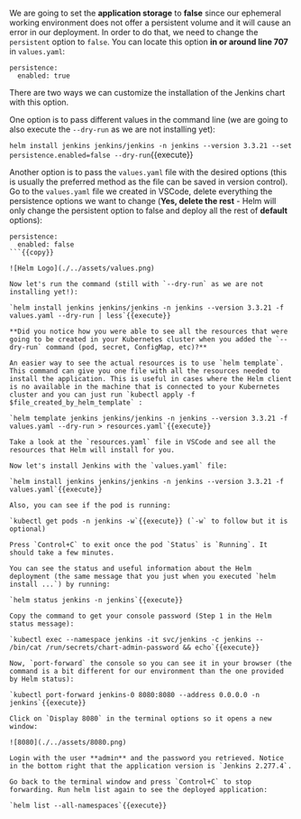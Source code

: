 We are going to set the **application storage** to **false** since our ephemeral working environment does not offer a persistent volume and it will cause an error in our deployment. In order to do that, we need to change the `persistent` option to `false`. You can locate this option  **in or around line 707** in `values.yaml`:

```
persistence:
  enabled: true
```

There are two ways we can customize the installation of the Jenkins chart with this option. 

One option is to pass different values in the command line (we are going to also execute the `--dry-run` as we are not installing yet):

`helm install jenkins jenkins/jenkins -n jenkins --version 3.3.21 --set persistence.enabled=false --dry-run`{{execute}}

Another option is to pass the `values.yaml` file with the desired options (this is usually the preferred method as the file can be saved in version control). Go to the `values.yaml` file we created in VSCode, delete everything the persistence options we want to change (**Yes, delete the rest** - Helm will only change the persistent option to false and deploy all the rest of **default** options):

```
persistence:
  enabled: false
```{{copy}}

![Helm Logo](./../assets/values.png)

Now let's run the command (still with `--dry-run` as we are not installing yet!):

`helm install jenkins jenkins/jenkins -n jenkins --version 3.3.21 -f values.yaml --dry-run | less`{{execute}}

**Did you notice how you were able to see all the resources that were going to be created in your Kubernetes cluster when you added the `--dry-run` command (pod, secret, ConfigMap, etc)?**

An easier way to see the actual resources is to use `helm template`. This command can give you one file with all the resources needed to install the application. This is useful in cases where the Helm client is no available in the machine that is connected to your Kubernetes cluster and you can just run `kubectl apply -f $file_created_by_helm_template` :

`helm template jenkins jenkins/jenkins -n jenkins --version 3.3.21 -f values.yaml --dry-run > resources.yaml`{{execute}}

Take a look at the `resources.yaml` file in VSCode and see all the resources that Helm will install for you.

Now let's install Jenkins with the `values.yaml` file:

`helm install jenkins jenkins/jenkins -n jenkins --version 3.3.21 -f values.yaml`{{execute}}

Also, you can see if the pod is running:

`kubectl get pods -n jenkins -w`{{execute}} (`-w` to follow but it is optional)

Press `Control+C` to exit once the pod `Status` is `Running`. It should take a few minutes. 

You can see the status and useful information about the Helm deployment (the same message that you just when you executed `helm install ...`) by running:

`helm status jenkins -n jenkins`{{execute}}

Copy the command to get your console password (Step 1 in the Helm status message):

`kubectl exec --namespace jenkins -it svc/jenkins -c jenkins -- /bin/cat /run/secrets/chart-admin-password && echo`{{execute}}

Now, `port-forward` the console so you can see it in your browser (the command is a bit different for our environment than the one provided by Helm status):

`kubectl port-forward jenkins-0 8080:8080 --address 0.0.0.0 -n jenkins`{{execute}}

Click on `Display 8080` in the terminal options so it opens a new window:

![8080](./../assets/8080.png)

Login with the user **admin** and the password you retrieved. Notice in the bottom right that the application version is `Jenkins 2.277.4`. 

Go back to the terminal window and press `Control+C` to stop forwarding. Run helm list again to see the deployed application:

`helm list --all-namespaces`{{execute}}
